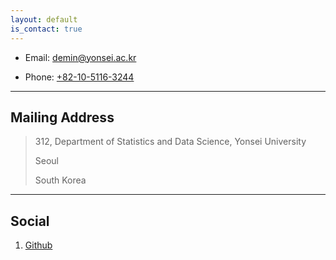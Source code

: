 ```yaml
---
layout: default
is_contact: true
---
```


* Email: [demin@yonsei.ac.kr](mailto:demin@yonsei.ac.kr)

* Phone: [+82-10-5116-3244](tel:+82-10-5116-3244)

---

## Mailing Address

> 312, Department of Statistics and Data Science, Yonsei University
>
> Seoul
>
> South Korea

---

## Social

1. [Github](#)
